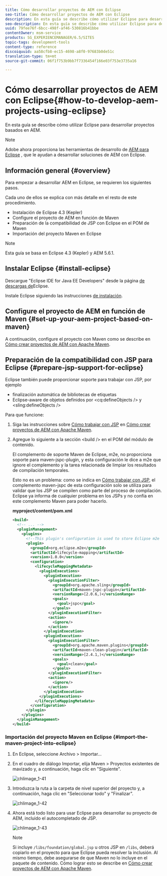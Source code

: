 ```yaml
---
title: Cómo desarrollar proyectos de AEM con Eclipse
seo-title: Cómo desarrollar proyectos de AEM con Eclipse
description: En esta guía se describe cómo utilizar Eclipse para desarrollar proyectos basados en AEM
seo-description: En esta guía se describe cómo utilizar Eclipse para desarrollar proyectos basados en AEM
uuid: 79fee76f-6bcc-498f-af46-530816b41bbe
contentOwner: msm-service
products: SG_EXPERIENCEMANAGER/6.5/SITES
topic-tags: development-tools
content-type: reference
discoiquuid: aa58cfb8-ec15-4698-a8f0-97683b0de51c
translation-type: tm+mt
source-git-commit: 06f1f753b9bb7f7336454f166e03f753e3735a16

---
```



# Cómo desarrollar proyectos de AEM con Eclipse{#how-to-develop-aem-projects-using-eclipse}

En esta guía se describe cómo utilizar Eclipse para desarrollar proyectos basados en AEM.

>[!NOTE]
>
>Adobe ahora proporciona las herramientas de desarrollo de [AEM para Eclipse](/help/sites-developing/aem-eclipse.md) , que le ayudan a desarrollar soluciones de AEM con Eclipse.

## Información general {#overview}

Para empezar a desarrollar AEM en Eclipse, se requieren los siguientes pasos.

Cada uno de ellos se explica con más detalle en el resto de este procedimiento.

* Instalación de Eclipse 4.3 (Kepler)
* Configure el proyecto de AEM en función de Maven
* Preparación de la compatibilidad de JSP con Eclipse en el POM de Maven
* Importación del proyecto Maven en Eclipse

>[!NOTE]
>
>Esta guía se basa en Eclipse 4.3 (Kepler) y AEM 5.6.1.

## Instalar Eclipse {#install-eclipse}

Descargue &quot;Eclipse IDE for Java EE Developers&quot; desde la página [de descargas de](https://www.eclipse.org/downloads/)Eclipse.

Instale Eclipse siguiendo las instrucciones [de instalación](https://wiki.eclipse.org/Eclipse/Installation).

## Configure el proyecto de AEM en función de Maven {#set-up-your-aem-project-based-on-maven}

A continuación, configure el proyecto con Maven como se describe en [Cómo crear proyectos de AEM con Apache Maven](/help/sites-developing/ht-projects-maven.md).

## Preparación de la compatibilidad con JSP para Eclipse {#prepare-jsp-support-for-eclipse}

Eclipse también puede proporcionar soporte para trabajar con JSP, por ejemplo

* finalización automática de bibliotecas de etiquetas
* Eclipse-aware de objetos definidos por &lt;cq:defineObjects /> y &lt;sling:defineObjects />

Para que funcione:

1. Siga las instrucciones sobre [Cómo trabajar con JSP](/help/sites-developing/ht-projects-maven.md#how-to-work-with-jsps) en [Cómo crear proyectos de AEM con Apache Maven](/help/sites-developing/ht-projects-maven.md).
1. Agregue lo siguiente a la sección &lt;build /> en el POM del módulo de contenido.

   El complemento de soporte Maven de Eclipse, m2e, no proporciona soporte para maven-jspc-plugin, y esta configuración le dice a m2e que ignore el complemento y la tarea relacionada de limpiar los resultados de compilación temporales.

   Esto no es un problema: como se indica en [Cómo trabajar con JSP](/help/sites-developing/ht-projects-maven.md#how-to-work-with-jsps), el complemento maven-jspc de esta configuración solo se utiliza para validar que los JSP se compilen como parte del proceso de compilación. Eclipse ya informa de cualquier problema en los JSPs y no confía en este complemento Maven para poder hacerlo.

   **myproject/content/pom.xml**

   ```xml
   <build>
     <!-- ... -->
     <pluginManagement>
       <plugins>
         <!--This plugin's configuration is used to store Eclipse m2e settings only. It has no influence on the Maven build itself.-->
         <plugin>
           <groupId>org.eclipse.m2e</groupId>
           <artifactId>lifecycle-mapping</artifactId>
           <version>1.0.0</version>
           <configuration>
             <lifecycleMappingMetadata>
               <pluginExecutions>
                 <pluginExecution>
                   <pluginExecutionFilter>
                     <groupId>org.apache.sling</groupId>
                     <artifactId>maven-jspc-plugin</artifactId>
                     <versionRange>[2.0.6,)</versionRange>
                     <goals>
                       <goal>jspc</goal>
                     </goals>
                   </pluginExecutionFilter>
                   <action>
                     <ignore/>
                   </action>
                 </pluginExecution>
                 <pluginExecution>
                   <pluginExecutionFilter>
                     <groupId>org.apache.maven.plugins</groupId>
                     <artifactId>maven-clean-plugin</artifactId>
                     <versionRange>[2.4.1,)</versionRange>
                     <goals>
                       <goal>clean</goal>
                     </goals>
                   </pluginExecutionFilter>
                   <action>
                     <ignore/>
                   </action>
                 </pluginExecution>
               </pluginExecutions>
             </lifecycleMappingMetadata>
           </configuration>
         </plugin>
       </plugins>
     </pluginManagement>
   </build>
   ```

### Importación del proyecto Maven en Eclipse {#import-the-maven-project-into-eclipse}

1. En Eclipse, seleccione Archivo > Importar...
1. En el cuadro de diálogo Importar, elija Maven > Proyectos existentes de mavizado y, a continuación, haga clic en &quot;Siguiente&quot;.

   ![chlimage_1-41](assets/chlimage_1-41a.png)

1. Introduzca la ruta a la carpeta de nivel superior del proyecto y, a continuación, haga clic en &quot;Seleccionar todo&quot; y &quot;Finalizar&quot;.

   ![chlimage_1-42](assets/chlimage_1-42a.png)

1. Ahora está todo listo para usar Eclipse para desarrollar su proyecto de AEM, incluido el autocompletado de JSP.

   ![chlimage_1-43](assets/chlimage_1-43a.png)

   >[!NOTE]
   >
   >Si incluye `/libs/foundation/global.jsp` u otros JSP en `/libs`, deberá copiarlo en el proyecto para que Eclipse pueda resolver la inclusión. Al mismo tiempo, debe asegurarse de que Maven no lo incluye en el paquete de contenido. Cómo lograr esto se describe en [Cómo crear proyectos de AEM con Apache Maven](/help/sites-developing/ht-projects-maven.md).

